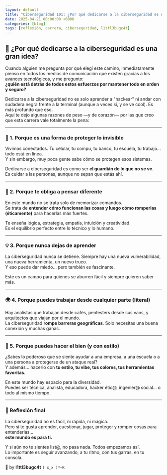 ```yaml
---
layout: default
title: "Ciberseguridad 101: ¿Por qué dedicarse a la ciberseguridad es una gran idea?"
date: 2025-04-21 00:00:00 +0000
categories: [blog]
tags: [reflexión, carrera, ciberseguridad, l1ttl3bugc4t]
---
```


## 🧠 ¿Por qué dedicarse a la ciberseguridad es una gran idea?

Cuando alguien me pregunta por qué elegí este camino, inmediatamente pienso en todos los medios de comunicación que existen gracias a los avances tecnológicos, y me pregunto:  
**¿quién está detrás de todos estos esfuerzos por mantener todo en orden y seguro?**

Dedicarse a la ciberseguridad no es solo aprender a "hackear" ni andar con sudadera negra frente a la terminal (aunque a veces sí, y se ve cool). Es más profundo que eso.  
Aquí te dejo algunas razones de peso —y de corazón— por las que creo que esta carrera vale totalmente la pena:

---

### 🔐 1. Porque es una forma de proteger lo invisible

Vivimos conectados. Tu celular, tu compu, tu banco, tu escuela, tu trabajo… todo está en línea.  
Y sin embargo, muy poca gente sabe cómo se protegen esos sistemas.

Dedicarse a ciberseguridad es como ser **el guardián de lo que no se ve**.  
Es cuidar a las personas, aunque no sepan que estás ahí.

---

### 🧠 2. Porque te obliga a pensar diferente

En este mundo no se trata solo de memorizar comandos.  
Se trata de **entender cómo funcionan las cosas y luego cómo romperlas (éticamente)** para hacerlas más fuertes.

Te enseña lógica, estrategia, empatía, intuición y creatividad.  
Es el equilibrio perfecto entre lo técnico y lo humano.

---

### 💡 3. Porque nunca dejas de aprender

La ciberseguridad nunca se detiene. Siempre hay una nueva vulnerabilidad, una nueva herramienta, un nuevo truco.  
Y eso puede dar miedo… pero también es fascinante.

Este es un campo para quienes se aburren fácil y siempre quieren saber más.

---

### 🌍 4. Porque puedes trabajar desde cualquier parte (literal)

Hay analistas que trabajan desde cafés, pentesters desde sus vans, y arquitectos que viajan por el mundo.  
La ciberseguridad **rompe barreras geográficas**. Solo necesitas una buena conexión y muchas ganas.

---

### 👾 5. Porque puedes hacer el bien (y con estilo)

¿Sabes lo poderoso que se siente ayudar a una empresa, a una escuela o a una persona a protegerse de un ataque real?  
Y además… hacerlo con **tu estilo, tu vibe, tus colores, tus herramientas favoritas**.

En este mundo hay espacio para la diversidad.  
Puedes ser técnica, analista, educadora, hacker étic@, ingenier@ social… o todo al mismo tiempo.

---

### 💜 Reflexión final

La ciberseguridad no es fácil, ni rápida, ni mágica.  
Pero si te gusta aprender, cuestionar, jugar, proteger y romper cosas para entenderlas…  
**este mundo es para ti.**

Y si aún no te sientes list@, no pasa nada. Todos empezamos así.  
Lo importante es seguir avanzando, a tu ritmo, con tus garras, en tu consola.

👾 by **l1ttl3bugc4t**
`( x_x )*~K`

